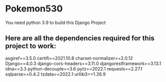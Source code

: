 # Pokemon530
You need python 3.9 to build this Django Project

Here are all the dependencies required for this project to work:
-----------------------------------------------------------------
asgiref==3.5.0
certifi==2021.10.8
charset-normalizer==2.0.12
Django==4.0.3
django-cors-headers==3.11.0
djangorestframework==3.13.1
idna==3.3
python-decouple==3.6
pytz==2022.1
requests==2.27.1
sqlparse==0.4.2
tzdata==2022.1
urllib3==1.26.9
